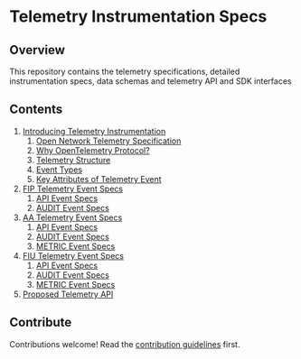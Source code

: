 # Telemetry Instrumentation Specs

## Overview
This repository contains the telemetry specifications,  detailed instrumentation specs, data schemas and telemetry API and SDK interfaces

## Contents

1. [Introducing Telemetry Instrumentation](specs/telemetry.md)
    1. [Open Network Telemetry Specification](specs/telemetry.md#open-network-telemetry-specification)
    2. [Why OpenTelemetry Protocol?](specs/telemetry.md#why-opentelemetry-protocol)
    3. [Telemetry Structure](specs/telemetry.md#telemetry-structure)
    4. [Event Types](specs/telemetry.md#event-types)
    5. [Key Attributes of Telemetry Event](specs/telemetry.md#key-attributes-of-telemetry-event)
2. [FIP Telemetry Event Specs](specs/FIP)
    1. [API Event Specs](specs/FIP/api_spec.md)
    2. [AUDIT Event Specs](specs/FIP/audit_spec.md)
3. [AA Telemetry Event Specs](specs/AA)
    1. [API Event Specs](specs/AA/api_spec.md)
    2. [AUDIT Event Specs](specs/AA/audit_spec.md)
    3. [METRIC Event Specs](specs/AA/metric_spec.md)
4. [FIU Telemetry Event Specs](specs/FIU)
    1. [API Event Specs](specs/FIU/api_spec.md)
    2. [AUDIT Event Specs](specs/FIU/audit_spec.md)
    3. [METRIC Event Specs](specs/FIU/metric_spec.md)
5. [Proposed Telemetry API](api/api.md)

## Contribute

Contributions welcome! Read the [contribution guidelines](https://github.com/Sahamati/awesome-aa/blob/main/contributing.md) first.